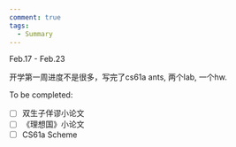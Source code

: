 ```yaml
---
comment: true
tags:
  - Summary
---
```

Feb.17 - Feb.23

开学第一周进度不是很多，写完了cs61a ants, 两个lab, 一个hw.

To be completed:
- [ ] 双生子佯谬小论文
- [ ] 《理想国》小论文
- [ ] CS61a Scheme
